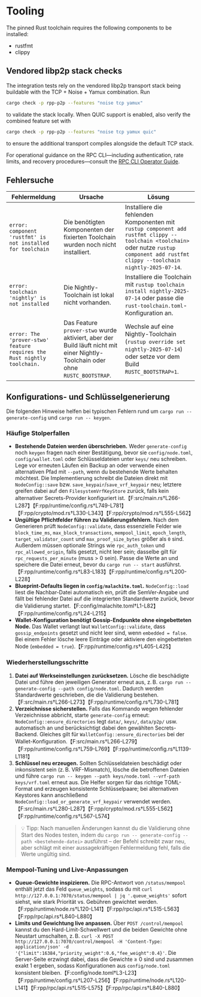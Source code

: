 # Tooling

The pinned Rust toolchain requires the following components to be installed:

- rustfmt
- clippy

## Vendored libp2p stack checks

The integration tests rely on the vendored libp2p transport stack being
buildable with the TCP + Noise + Yamux combination. Run

```bash
cargo check -p rpp-p2p --features "noise tcp yamux"
```

to validate the stack locally. When QUIC support is enabled, also verify the
combined feature set with

```bash
cargo check -p rpp-p2p --features "noise tcp yamux quic"
```

to ensure the additional transport compiles alongside the default TCP stack.

For operational guidance on the RPC CLI—including authentication, rate limits, and
recovery procedures—consult the [RPC CLI Operator Guide](../rpc_cli_operator_guide.md).

## Fehlersuche

| Fehlermeldung | Ursache | Lösung |
| --- | --- | --- |
| `error: component 'rustfmt' is not installed for toolchain` | Die benötigten Komponenten der fixierten Toolchain wurden noch nicht installiert. | Installiere die fehlenden Komponenten mit `rustup component add rustfmt clippy --toolchain <toolchain>` oder nutze `rustup component add rustfmt clippy --toolchain nightly-2025-07-14`. |
| `error: toolchain 'nightly' is not installed` | Die Nightly-Toolchain ist lokal nicht vorhanden. | Installiere die Toolchain mit `rustup toolchain install nightly-2025-07-14` oder passe die `rust-toolchain.toml`-Konfiguration an. |
| `error: The 'prover-stwo' feature requires the Rust nightly toolchain.` | Das Feature `prover-stwo` wurde aktiviert, aber der Build läuft nicht mit einer Nightly-Toolchain oder ohne `RUSTC_BOOTSTRAP`. | Wechsle auf eine Nightly-Toolchain (`rustup override set nightly-2025-07-14`) oder setze vor dem Build `RUSTC_BOOTSTRAP=1`. |

<a name="config-keygen-troubleshooting"></a>

## Konfigurations- und Schlüsselgenerierung

Die folgenden Hinweise helfen bei typischen Fehlern rund um `cargo run -- generate-config` und `cargo run -- keygen`.

### Häufige Stolperfallen

- **Bestehende Dateien werden überschrieben.** Weder `generate-config` noch `keygen` fragen nach einer Bestätigung, bevor sie `config/node.toml`, `config/wallet.toml` oder Schlüsseldateien unter `keys/` neu schreiben. Lege vor erneuten Läufen ein Backup an oder verwende einen alternativen Pfad mit `--path`, wenn du bestehende Werte behalten möchtest. Die Implementierung schreibt die Dateien direkt mit `NodeConfig::save` bzw. `save_keypair`/`save_vrf_keypair` neu; letztere greifen dabei auf den `FilesystemVrfKeyStore` zurück, falls kein alternativer Secrets-Provider konfiguriert ist.【F:src/main.rs†L266-L287】【F:rpp/runtime/config.rs†L749-L781】【F:rpp/crypto/mod.rs†L330-L343】【F:rpp/crypto/mod.rs†L555-L562】
- **Ungültige Pflichtfelder führen zu Validierungsfehlern.** Nach dem Generieren prüft `NodeConfig::validate`, dass essenzielle Felder wie `block_time_ms`, `max_block_transactions`, `mempool_limit`, `epoch_length`, `target_validator_count` und `max_proof_size_bytes` größer als `0` sind. Außerdem müssen optionale Strings wie `rpc_auth_token` und `rpc_allowed_origin`, falls gesetzt, nicht leer sein; dasselbe gilt für `rpc_requests_per_minute` (muss > 0 sein). Passe die Werte an und speichere die Datei erneut, bevor du `cargo run -- start` ausführst.【F:rpp/runtime/config.rs†L83-L183】【F:rpp/runtime/config.rs†L200-L228】
- **Blueprint-Defaults liegen in `config/malachite.toml`.** `NodeConfig::load` liest die Nachbar-Datei automatisch ein, prüft die SemVer-Angabe und fällt bei fehlender Datei auf die integrierten Standardwerte zurück, bevor die Validierung startet.【F:config/malachite.toml†L1-L82】【F:rpp/runtime/config.rs†L24-L215】
- **Wallet-Konfiguration benötigt Gossip-Endpunkte ohne eingebetteten Node.** Das Wallet verlangt laut `WalletConfig::validate`, dass `gossip_endpoints` gesetzt und nicht leer sind, wenn `embedded = false`. Bei einem Fehler lösche leere Einträge oder aktiviere den eingebetteten Node (`embedded = true`).【F:rpp/runtime/config.rs†L405-L425】

### Wiederherstellungsschritte

1. **Datei auf Werkseinstellungen zurücksetzen.** Lösche die beschädigte Datei und führe den jeweiligen Generator erneut aus, z. B. `cargo run -- generate-config --path config/node.toml`. Dadurch werden Standardwerte geschrieben, die die Validierung bestehen.【F:src/main.rs†L266-L273】【F:rpp/runtime/config.rs†L730-L781】
2. **Verzeichnisse sicherstellen.** Falls das Kommando wegen fehlender Verzeichnisse abbricht, starte `generate-config` erneut: `NodeConfig::ensure_directories` legt `data/`, `keys/`, `data/p2p/` usw. automatisch an und berücksichtigt dabei den gewählten Secrets-Backend. Gleiches gilt für `WalletConfig::ensure_directories` bei der Wallet-Konfiguration.【F:src/main.rs†L266-L279】【F:rpp/runtime/config.rs†L759-L769】【F:rpp/runtime/config.rs†L1139-L1181】
3. **Schlüssel neu erzeugen.** Sollten Schlüsseldateien beschädigt oder inkonsistent sein (z. B. VRF-Mismatch), lösche die betroffenen Dateien und führe `cargo run -- keygen --path keys/node.toml --vrf-path keys/vrf.toml` erneut aus. Die Helfer sorgen für das richtige TOML-Format und erzeugen konsistente Schlüsselpaare; bei alternativen Keystores kann anschließend `NodeConfig::load_or_generate_vrf_keypair` verwendet werden.【F:src/main.rs†L280-L287】【F:rpp/crypto/mod.rs†L555-L562】【F:rpp/runtime/config.rs†L567-L574】

> 💡 Tipp: Nach manuellen Änderungen kannst du die Validierung ohne Start des Nodes testen, indem du `cargo run -- generate-config --path <bestehende-datei>` ausführst – der Befehl schreibt zwar neu, aber schlägt mit einer aussagekräftigen Fehlermeldung fehl, falls die Werte ungültig sind.

### Mempool-Tuning und Live-Anpassungen

- **Queue-Gewichte inspizieren.** Die RPC-Antwort von `/status/mempool` enthält jetzt das Feld `queue_weights`, sodass du mit
  `curl http://127.0.0.1:7070/status/mempool | jq '.queue_weights'` sofort siehst, wie stark Priorität vs. Gebühren gewichtet
  werden.【F:rpp/runtime/node.rs†L120-L141】【F:rpp/rpc/api.rs†L515-L563】【F:rpp/rpc/api.rs†L840-L880】
- **Limits und Gewichtung live anpassen.** Über `POST /control/mempool` kannst du den Hard-Limit-Schwellwert und die beiden
  Gewichte ohne Neustart umschalten, z. B. `curl -X POST http://127.0.0.1:7070/control/mempool -H 'Content-Type: application/json' -d '{"limit":16384,"priority_weight":0.6,"fee_weight":0.4}'`. Die Server-Seite erzwingt dabei, dass die Gewichte ≥ 0 sind und zusammen exakt 1 ergeben, sodass Konfigurationen aus `config/node.toml` konsistent bleiben.【F:config/node.toml†L3-L23】【F:rpp/runtime/config.rs†L207-L256】【F:rpp/runtime/node.rs†L120-L141】【F:rpp/rpc/api.rs†L515-L575】【F:rpp/rpc/api.rs†L840-L880】
